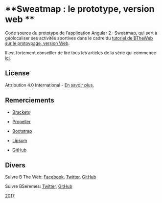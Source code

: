 # **Sweatmap : le prototype, version web **

Code source du prototype de l'application Angular 2 : Sweatmap, qui sert à géolocaliser ses activités sportives dans le cadre du [tutoriel de BTheWeb sur le protoypage, version Web](https://btheweb.blog/2017/04/08/sweatmap-4-prototype-1-version-web/).

Il est fortement conseiller de lire tous les articles de la série qui commence [ici](https://btheweb.blog/2017/03/20/sweatmap-0-realiser-une-application-angular-2/).

## License

Attribution 4.0 International - [En savoir plus.](http://creativecommons.org/licenses/by/4.0/)

## Remerciements

*   [Brackets](http://brackets.io/)

*   [Propeller](http://propeller.in/)

*   [Bootstrap](http://getbootstrap.com/)

*   [Lipsum](http://fr.lipsum.com/)

*   [GitHub](https://github.com)

## Divers

Suivre B The Web: [Facebook](https://www.facebook.com/btheweb/), [Twitter](https://twitter.com/btheweb), [GitHub](https://github.com/btheweb)

Suivre BSeremes: [Twitter](https://twitter.com/bseremes), [GitHub](https://github.com/bseremes)


[2017](https://btheweb.blog/)


